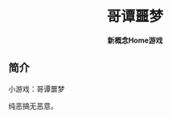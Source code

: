 <p align="center">

</p>
<div align="center">

# 哥谭噩梦
**新概念Home游戏**
</div>

## 简介
小游戏：哥谭噩梦

纯恶搞无恶意。
